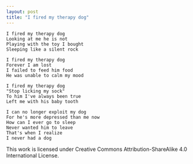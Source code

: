 ```yaml
---
layout: post
title: "I fired my therapy dog"
---
```


```
I fired my therapy dog
Looking at me he is not
Playing with the toy I bought
Sleeping like a silent rock

I fired my therapy dog
Forever I am lost
I failed to feed him food
He was unable to calm my mood

I fired my therapy dog
"Stop licking my sock"
To him I've always been true
Left me with his baby tooth

I can no longer exploit my dog
For he's more depressed than me now
How can I ever go to sleep
Never wanted him to leave
That's when I realize
I never had a dog
```

This work is licensed under Creative Commons Attribution-ShareAlike 4.0 International License.
